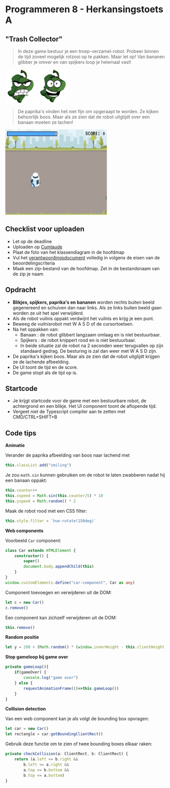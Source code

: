 # Programmeren 8 - Herkansingstoets A

## "Trash Collector"

> In deze game bestuur je een troep-verzamel-robot. Probeer binnen de tijd zoveel mogelijk rotzooi op te pakken. Maar let op! Van bananen glibber je omver en van spijkers loop je helemaal vast!

![paprikademo](./docs/img/paprika-demo.png)

> De paprika's vinden het niet fijn om opgeraapt te worden. Ze kijken behoorlijk boos. Maar als ze zien dat de robot uitglijdt over een banaan moeten ze lachen!

![trashday](./docs/img/trashcollectorv2.gif)

## Checklist voor uploaden

- Let op de deadline
- Uploaden op [Cumlaude](https://lms.hr.nl)
- Plaat de foto van het klassendiagram in de hoofdmap
- Vul het [verantwoordingsdocument](./verantwoordingsdocument.md) volledig in volgens de eisen van de beoordelingscriteria
- Maak een zip-bestand van de hoofdmap. Zet in de bestandsnaam van de zip je naam

## Opdracht

- **Blikjes, spijkers, paprika's en bananen** worden rechts buiten beeld gegenereerd en schuiven dan naar links. Als ze links buiten beeld gaan worden ze uit het spel verwijderd.
- Als de robot vuilnis oppakt verdwijnt het vuilnis en krijg je een punt.
- Beweeg de vuilnisrobot met W A S D of de cursortoetsen. 
- Na het oppakken van:
    - Banaan : de robot glibbert langzaam omlaag en is niet bestuurbaar. 
    - Spijkers : de robot knippert rood en is niet bestuurbaar. 
    - In beide situatie zal de robot na 2 seconden weer terugvallen op zijn standaard gedrag. De besturing is zal dan weer met W A S D zijn. 
- De paprika's kijken boos. Maar als ze zien dat de robot uitglijdt krijgen ze de lachende afbeelding.
- De UI toont de tijd en de score. 
- De game stopt als de tijd op is.

## Startcode

- Je krijgt startcode voor de game met een bestuurbare robot, de achtergrond en een blikje. Het UI component toont de aflopende tijd.
- Vergeet niet de Typescript compiler aan te zetten met CMD/CTRL+SHIFT+B

## Code tips

**Animatie**

Verander de paprika afbeelding van boos naar lachend met
```typescript
this.classList.add("smiling")
```
Je zou `math.sin` kunnen gebruiken om de robot te laten zwabberen nadat hij een banaan oppakt:
```typescript
this.counter++
this.xspeed = Math.sin(this.counter/5) * 10 
this.yspeed = Math.random() * 2
```
Maak de robot rood met een CSS filter:
```typescript
this.style.filter = `hue-rotate(150deg)`
```

**Web components**

Voorbeeld `Car` component:
```typescript
class Car extends HTMLElement {
    constructor() {
        super()
        document.body.appendChild(this)
    }
}
window.customElements.define("car-component", Car as any)
```
Component toevoegen en verwijderen uit de DOM:
```typescript
let c = new Car()
c.remove()
```
Een component kan zichzelf verwijderen uit de DOM:
```typescript
this.remove()
```

**Random positie**
```typescript
let y = 200 + (Math.random() * (window.innerHeight - this.clientHeight - 200))
```

**Stop gameloop bij game over**
```typescript
private gameLoop(){
    if(gameOver) {
        console.log("game over")
    } else {
        requestAnimationFrame(()=>this.gameLoop())
    }
}
```

**Collision detection**

Van een web component kan je als volgt de bounding box opvragen:

```typescript
let car = new Car()
let rectangle = car.getBoundingClientRect() 
```
Gebruik deze functie om te zien of twee bounding boxes elkaar raken:
```typescript
private checkCollision(a: ClientRect, b: ClientRect) {
    return (a.left <= b.right &&
        b.left <= a.right &&
        a.top <= b.bottom &&
        b.top <= a.bottom)
}
```


